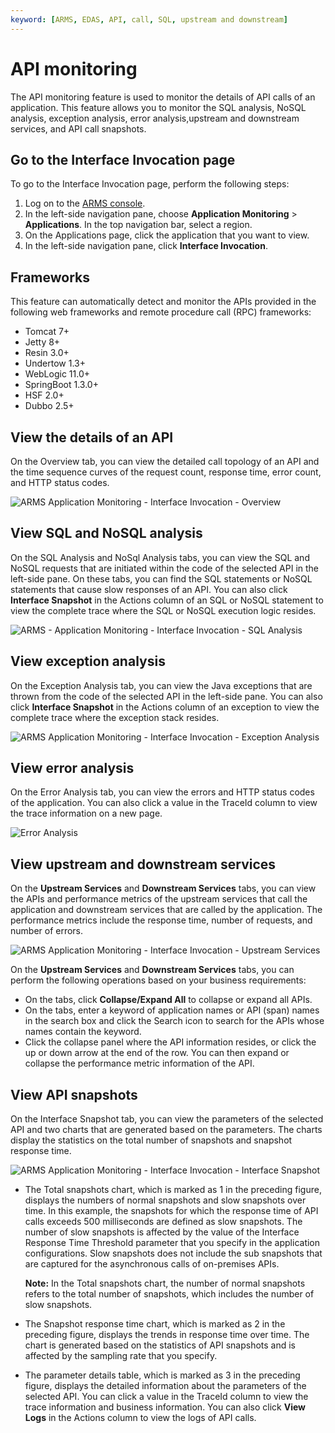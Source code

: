 ```yaml
---
keyword: [ARMS, EDAS, API, call, SQL, upstream and downstream]
---
```


# API monitoring

The API monitoring feature is used to monitor the details of API calls of an application. This feature allows you to monitor the SQL analysis, NoSQL analysis, exception analysis, error analysis,upstream and downstream services, and API call snapshots.

## Go to the Interface Invocation page

To go to the Interface Invocation page, perform the following steps:

1.  Log on to the [ARMS console](https://arms-intl.console.aliyun.com/).
2.  In the left-side navigation pane, choose **Application Monitoring** \> **Applications**. In the top navigation bar, select a region.
3.  On the Applications page, click the application that you want to view.
4.  In the left-side navigation pane, click **Interface Invocation**.

## Frameworks

This feature can automatically detect and monitor the APIs provided in the following web frameworks and remote procedure call \(RPC\) frameworks:

-   Tomcat 7+
-   Jetty 8+
-   Resin 3.0+
-   Undertow 1.3+
-   WebLogic 11.0+
-   SpringBoot 1.3.0+
-   HSF 2.0+
-   Dubbo 2.5+

## View the details of an API

On the Overview tab, you can view the detailed call topology of an API and the time sequence curves of the request count, response time, error count, and HTTP status codes.

![ARMS Application Monitoring - Interface Invocation - Overview](https://static-aliyun-doc.oss-accelerate.aliyuncs.com/assets/img/en-US/3761458061/p64160.png)

## View SQL and NoSQL analysis

On the SQL Analysis and NoSql Analysis tabs, you can view the SQL and NoSQL requests that are initiated within the code of the selected API in the left-side pane. On these tabs, you can find the SQL statements or NoSQL statements that cause slow responses of an API. You can also click **Interface Snapshot** in the Actions column of an SQL or NoSQL statement to view the complete trace where the SQL or NoSQL execution logic resides.

![ARMS - Application Monitoring - Interface Invocation - SQL Analysis](https://static-aliyun-doc.oss-accelerate.aliyuncs.com/assets/img/en-US/3761458061/p64163.png)

## View exception analysis

On the Exception Analysis tab, you can view the Java exceptions that are thrown from the code of the selected API in the left-side pane. You can also click **Interface Snapshot** in the Actions column of an exception to view the complete trace where the exception stack resides.

![ARMS Application Monitoring - Interface Invocation - Exception Analysis](https://static-aliyun-doc.oss-accelerate.aliyuncs.com/assets/img/en-US/3761458061/p64166.png)

## View error analysis

On the Error Analysis tab, you can view the errors and HTTP status codes of the application. You can also click a value in the TraceId column to view the trace information on a new page.

![Error Analysis](https://static-aliyun-doc.oss-accelerate.aliyuncs.com/assets/img/en-US/3761458061/p75826.png)

## View upstream and downstream services

On the **Upstream Services** and **Downstream Services** tabs, you can view the APIs and performance metrics of the upstream services that call the application and downstream services that are called by the application. The performance metrics include the response time, number of requests, and number of errors.

![ARMS Application Monitoring - Interface Invocation - Upstream Services](../images/p64182.png "Upstream Services tab")

On the **Upstream Services** and **Downstream Services** tabs, you can perform the following operations based on your business requirements:

-   On the tabs, click **Collapse/Expand All** to collapse or expand all APIs.
-   On the tabs, enter a keyword of application names or API \(span\) names in the search box and click the Search icon to search for the APIs whose names contain the keyword.
-   Click the collapse panel where the API information resides, or click the up or down arrow at the end of the row. You can then expand or collapse the performance metric information of the API.

## View API snapshots

On the Interface Snapshot tab, you can view the parameters of the selected API and two charts that are generated based on the parameters. The charts display the statistics on the total number of snapshots and snapshot response time.

![ARMS Application Monitoring - Interface Invocation - Interface Snapshot](https://static-aliyun-doc.oss-accelerate.aliyuncs.com/assets/img/en-US/6122117161/p75784.png)

-   The Total snapshots chart, which is marked as 1 in the preceding figure, displays the numbers of normal snapshots and slow snapshots over time. In this example, the snapshots for which the response time of API calls exceeds 500 milliseconds are defined as slow snapshots. The number of slow snapshots is affected by the value of the Interface Response Time Threshold parameter that you specify in the application configurations. Slow snapshots does not include the sub snapshots that are captured for the asynchronous calls of on-premises APIs.

    **Note:** In the Total snapshots chart, the number of normal snapshots refers to the total number of snapshots, which includes the number of slow snapshots.

-   The Snapshot response time chart, which is marked as 2 in the preceding figure, displays the trends in response time over time. The chart is generated based on the statistics of API snapshots and is affected by the sampling rate that you specify.
-   The parameter details table, which is marked as 3 in the preceding figure, displays the detailed information about the parameters of the selected API. You can click a value in the TraceId column to view the trace information and business information. You can also click **View Logs** in the Actions column to view the logs of API calls.

